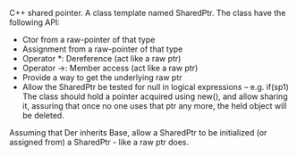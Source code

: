 C++ shared pointer.
A class template named SharedPtr.
The class have the following API:
*	Ctor from a raw-pointer of that type
*	Assignment from a raw-pointer of that type
*	Operator *: Dereference (act like a raw ptr)
*	Operator ->: Member access (act like a raw ptr)
*	Provide a way to get the underlying raw ptr
*	Allow the SharedPtr be tested for null in logical expressions – e.g. if(sp1) 
The class should hold a pointer acquired using new(), and allow sharing it, assuring that once no one uses that ptr any more, the held object will be deleted.

Assuming that Der inherits Base, allow a SharedPtr<Base> to be initialized (or assigned from) a SharedPtr<Der> - like a raw ptr does.
